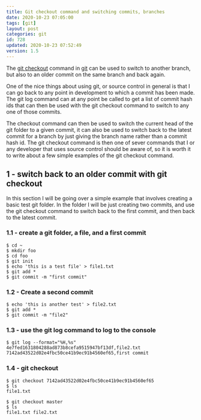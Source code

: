 ```yaml
---
title: Git checkout command and switching commits, branches
date: 2020-10-23 07:05:00
tags: [git]
layout: post
categories: git
id: 728
updated: 2020-10-23 07:52:49
version: 1.5
---
```


The [git checkout](https://git-scm.com/docs/git-checkout) command in [git](https://git-scm.com/) can be used to switch to another branch, but also to an older commit on the same branch and back again.

One of the nice things about using git, or source control in general is that I can go back to any point in development to which a commit has been made. The git log command can at any point be called to get a list of commit hash ids that can then be used with the git checkout command to switch to any one of those commits.

The checkout command can then be used to switch the current head of the git folder to a given commit, it can also be used to switch back to the latest commit for a branch by just giving the branch name rather than a commit hash id. The git checkout command is then one of sever commands that I or any developer that uses source control should be aware of, so it is worth it to write about a few simple examples of the git checkout command.

<!-- more -->

## 1 - switch back to an older commit with git checkout

In this section I will be going over a simple example that involves creating a basic test git folder. In the folder I will be just creating two commits, and use the git checkout command to switch back to the first commit, and then back to the latest commit.

### 1.1 - create a git folder, a file, and a first commit

```
$ cd ~
$ mkdir foo
$ cd foo
$ git init
$ echo 'this is a test file' > file1.txt
$ git add *
$ git commit -m "first commit"
```

### 1.2 - Create a second commit

```
$ echo 'this is another test' > file2.txt
$ git add *
$ git commit -m "file2"
```

### 1.3 - use the git log command to log to the console

```
$ git log --format="%H,%s"
4e7fed1631804288ad873b8cefa9515947bf13df,file2.txt
7142ad43522d02e4fbc50ce41b9ec91b4560ef65,first commit
```

### 1.4 - git checkout

```
$ git checkout 7142ad43522d02e4fbc50ce41b9ec91b4560ef65
$ ls
file1.txt
```

```
$ git checkout master
$ ls
file1.txt file2.txt
```